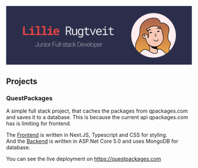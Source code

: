 <img src="https://raw.githubusercontent.com/Rugtveit/Rugtveit/master/Readme%20Banner.png" alt="Banner that says Lillie Rugtveit, Junior Full-stack Developer and beside is an illustration of Lillie Rugtveit">

## Projects

### QuestPackages
A simple full stack project, that caches the packages from qpackages.com
and saves it to a database. This is because the current api qpackages.com has is limiting for frontend.

The [Frontend](https://github.com/Rugtveit/questpackages-frontend) is written in Next.JS, Typescript and CSS for styling.  
And the [Backend](https://github.com/Rugtveit/questpackages-backend) is written in ASP.Net Core 5.0 and uses MongoDB for database. 

You can see the live deployment on https://questpackages.com
